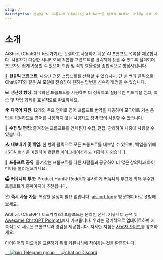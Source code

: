 ```yaml
---
slug: /
description: 선별된 AI 프롬프트 커뮤니티인 AiShort를 탐색해 보세요. 저희는 바로 사용할 수 있는 AI 대규모 모델 프롬프트를 제공하며, 여러 언어, 컬렉션, 커뮤니티 투표 기능을 지원하여 워크플로우를 간소화하고 생산성을 쉽게 높일 수 있도록 설계되었습니다.
---
```


# 소개

AiShort (ChatGPT 바로가기)는 간결하고 사용하기 쉬운 AI 프롬프트 목록을 제공합니다. 사용자가 다양한 시나리오에 적합한 프롬프트를 신속하게 찾을 수 있도록 설계되어 초보자도 쉽게 사용할 수 있으며 학습 및 작업 효율성을 종합적으로 향상시킵니다.

🚀 **원클릭 프롬프트**: 다양한 전문 프롬프트를 선택할 수 있습니다. 단 한 번의 클릭으로 ChatGPT와 같은 AI 모델에 전송하여 원하는 답변을 신속하게 얻을 수 있습니다.

💻 **생산성 향상**: 최적화된 프롬프트를 사용하여 더 정확하고 실용적인 피드백을 얻고, 학습 및 작업 과제를 효율적으로 완료하세요.

🌍 **다국어 지원**: 12개의 주요 언어로 영어 프롬프트 번역을 제공하며 모국어로 기본 응답을 지원하므로 영어를 사용하지 않는 사용자도 장벽 없이 사용할 수 있습니다.

💾 **수집 및 편집**: 즐겨찾는 프롬프트를 언제든지 수집, 편집, 관리하여 나중에 사용할 수 있습니다.

📤 **내보내기 및 백업**: 한 번의 클릭으로 모든 프롬프트를 내보낼 수 있으며, 백업을 위해 JSON 형식을 지원하여 로컬로 마이그레이션하고 저장하기 쉽습니다.

🌟 **프롬프트 공유**: 즐겨찾는 프롬프트를 다른 사람들과 공유하여 더 많은 창의력과 아이디어를 불러일으키세요.

🗳️ **커뮤니티 투표**: Product Hunt나 Reddit과 유사하게 커뮤니티 투표에 의해 우수한 프롬프트가 홈페이지에 추천됩니다.

📦 **즉시 사용 가능**: 복잡한 설정이 필요 없습니다. [aishort.top](https://www.aishort.top/ko/)을 방문하여 바로 경험해 보세요.

AiShort (ChatGPT 바로가기)의 프롬프트는 온라인 선택, 커뮤니티 공유 및 [Awesome ChatGPT Prompts](https://github.com/f/awesome-chatgpt-prompts)에서 가져옵니다. 우리는 정기적으로 업데이트하여 지속적으로 새로운 프롬프트와 영감을 제공합니다. 자세한 지침은 [사용자 가이드](https://www.aishort.top/ko/docs/guides/getting-started)를 참조하세요.

아이디어와 피드백을 교환하기 위해 커뮤니티에 참여하는 것을 환영합니다:

<a href="https://t.me/aishort_top">
    <img src="https://img.shields.io/badge/Telegram-Group-blue?logo=telegram&style=for-the-badge" alt="join Telegram group" />
</a>

<a href="https://discord.gg/PZTQfJ4GjX">
    <img src="https://img.shields.io/discord/1048780149899939881?color=%2385c8c8&label=Discord&logo=discord&style=for-the-badge" alt="chat on Discord" />
</a>
